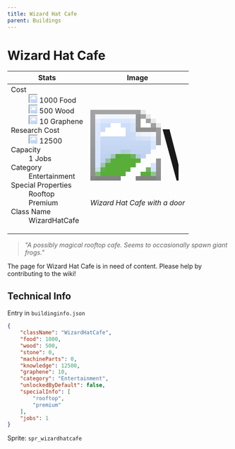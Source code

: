 ```yaml
---
title: Wizard Hat Cafe
parent: Buildings
---
```

# Wizard Hat Cafe

[//]: # (Pre-generated content)
<table><thead><tr><th>Stats</th><th>Image</th></tr></thead><tbody><tr><td><dl><dt>Cost</dt><dd><div class="resource-icon"><img style="object-position: -1009px -533px;" src="https://tfe2-wiki.github.io/assets/sprites.png"></div> 1000 Food<br><div class="resource-icon"><img style="object-position: -637px -751px;" src="https://tfe2-wiki.github.io/assets/sprites.png"></div> 500 Wood<br><div class="resource-icon"><img style="object-position: -1009px -547px;" src="https://tfe2-wiki.github.io/assets/sprites.png"></div> 10 Graphene</dd><dt>Research Cost</dt><dd><div class="resource-icon"><img style="object-position: -268px -522px;" src="https://tfe2-wiki.github.io/assets/sprites.png"></div> 12500</dd><dt>Capacity</dt><dd>1 Jobs</dd><dt>Category</dt><dd>Entertainment</dd><dt>Special Properties</dt><dd>Rooftop<br>Premium</dd><dt>Class Name</dt><dd>WizardHatCafe</dd></dl></td><td><style>.building-image {width: 200px;height: 200px;overflow: hidden;position: relative;}.building-image img {image-rendering: pixelated;object-fit: none;transform: scale(10);transform-origin: left top;position: absolute;left: 0;top: 0;}.resource-image {width: 200px;height: 200px;overflow: hidden;position: relative;}.resource-image img {image-rendering: pixelated;object-fit: none;transform: scale(20);transform-origin: left top;position: absolute;left: 0;top: 0;}.building-icon {width: 20px;height: 20px;overflow: hidden;position: relative;display: inline-block;}.building-icon img {image-rendering: pixelated;object-fit: none;transform: scale(1);transform-origin: left top;position: absolute;left: 0;top: 0;}.resource-icon {width: 20px;height: 20px;overflow: hidden;position: relative;display: inline-block;}.resource-icon img {image-rendering: pixelated;object-fit: none;transform: scale(2);transform-origin: left top;position: absolute;left: 0;top: 0;}</style><div class="building-image"><img style="object-position: -526px -985px;" src="https://tfe2-wiki.github.io/assets/sprites.png" alt="Wizard Hat Cafe Back"><img style="object-position: -504px -985px;" src="https://tfe2-wiki.github.io/assets/sprites.png" alt="Wizard Hat Cafe"></div><i>Wizard Hat Cafe with a door</i></td></tr></tbody></table><blockquote><i>"A possibly magical rooftop cafe. Seems to occasionally spawn giant frogs."</i></blockquote>

The page for Wizard Hat Cafe is in need of content. Please help by contributing to the wiki!

## Technical Info
Entry in `buildinginfo.json`

```json
{
    "className": "WizardHatCafe",
    "food": 1000,
    "wood": 500,
    "stone": 0,
    "machineParts": 0,
    "knowledge": 12500,
    "graphene": 10,
    "category": "Entertainment",
    "unlockedByDefault": false,
    "specialInfo": [
        "rooftop",
        "premium"
    ],
    "jobs": 1
}
```

Sprite: `spr_wizardhatcafe`

